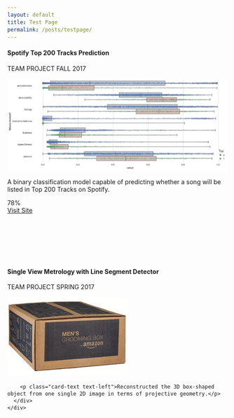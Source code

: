 ```yaml
---
layout: default
title: Test Page
permalink: /posts/testpage/
---
```


<div class="row">
  <div class="mb-2 col-md-6">
    <div class="card" style="height: 30rem;">
      <h4 class="card-header">Spotify Top 200 Tracks Prediction</h4>
      <div class="card-body">
        <p>
          <span class="badge badge-dark">TEAM PROJECT</span>
          <span class="badge badge-info">FALL 2017</span>
        </p>
        <img class="card-img-top" src="/figure/demo.png">
        <p class="card-text text-left">A binary classification model capable of predicting whether a song will be listed in Top 200 Tracks on Spotify.</p>
        <div class="progress">
          <div class="progress-bar progress-bar-striped progress-bar-animated bg-secondary" style="width:78%">78%</div>
        </div>
        <div class="container text-center mt-1">
          <a href="https://github.com/thsieh4/CSC522_project" class="btn btn-dark btn-sm">Visit Site</a>
        </div>
      </div>
    </div>
  </div>  

  <div class="mb-2 col-md-6">
    <div class="card" style="height: 30rem;">
      <h4 class="card-header">Single View Metrology with Line Segment Detector</h4>
      <div class="card-body">
        <p>
          <span class="badge badge-dark">TEAM PROJECT</span>
          <span class="badge badge-info">SPRING 2017</span>
        </p>
        <div class="container" style="width: 100%; height: 50%;">
          <img class="card-img-top" src="/figure/Project_SingleViewMetrology.gif">
        </div>
        
        <p class="card-text text-left">Reconstructed the 3D box-shaped object from one single 2D image in terms of projective geometry.</p>
      </div>
    </div>
  </div>
  
</div>
